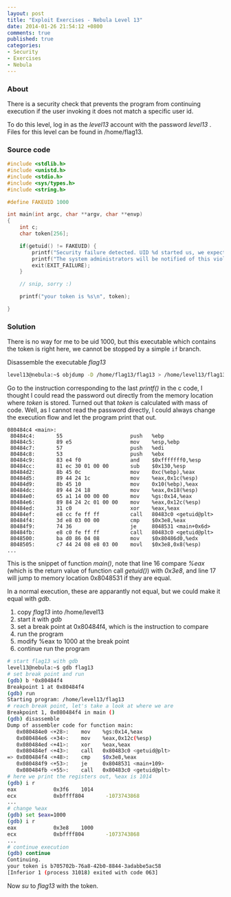 ```yaml
---
layout: post
title: "Exploit Exercises - Nebula Level 13"
date: 2014-01-26 21:54:12 +0800
comments: true
published: true
categories: 
- Security
- Exercises
- Nebula
---
```


### About

There is a security check that prevents the program from continuing execution if the user invoking it does not match a specific user id.

To do this level, log in as the *level13* account with the password *level13* . Files for this level can be found in /home/flag13.

<!-- more -->

### Source code

``` c 
#include <stdlib.h>
#include <unistd.h>
#include <stdio.h>
#include <sys/types.h>
#include <string.h>

#define FAKEUID 1000

int main(int argc, char **argv, char **envp)
{
	int c;
	char token[256];

	if(getuid() != FAKEUID) {
		printf("Security failure detected. UID %d started us, we expect %d\n", getuid(), FAKEUID);
		printf("The system administrators will be notified of this violation\n");
		exit(EXIT_FAILURE);
	}

	// snip, sorry :)

	printf("your token is %s\n", token);

}

```



### Solution

There is no way for me to be uid 1000, but this executable which contains the token is right here, we cannot be stopped by a simple `if` branch.

Disassemble the executable *flag13*

``` bash 
level13@nebula:~$ objdump -D /home/flag13/flag13 > /home/level13/flag13.asm
```

Go to the instruction corresponding to the last *printf()* in the c code, I thought I could read the password out directly from the memory location where *token* is stored. Turned out that *token* is calculated with mass of code. Well, as I cannot read the password directly, I could always change the execution flow and let the program print that out.


```text flag13.asm
080484c4 <main>:
 80484c4:       55                      push   %ebp
 80484c5:       89 e5                   mov    %esp,%ebp
 80484c7:       57                      push   %edi
 80484c8:       53                      push   %ebx
 80484c9:       83 e4 f0                and    $0xfffffff0,%esp
 80484cc:       81 ec 30 01 00 00       sub    $0x130,%esp
 80484d2:       8b 45 0c                mov    0xc(%ebp),%eax
 80484d5:       89 44 24 1c             mov    %eax,0x1c(%esp)
 80484d9:       8b 45 10                mov    0x10(%ebp),%eax
 80484dc:       89 44 24 18             mov    %eax,0x18(%esp)
 80484e0:       65 a1 14 00 00 00       mov    %gs:0x14,%eax
 80484e6:       89 84 24 2c 01 00 00    mov    %eax,0x12c(%esp)
 80484ed:       31 c0                   xor    %eax,%eax
 80484ef:       e8 cc fe ff ff          call   80483c0 <getuid@plt>
 80484f4:       3d e8 03 00 00          cmp    $0x3e8,%eax
 80484f9:       74 36                   je     8048531 <main+0x6d>
 80484fb:       e8 c0 fe ff ff          call   80483c0 <getuid@plt>
 8048500:       ba d0 86 04 08          mov    $0x80486d0,%edx
 8048505:       c7 44 24 08 e8 03 00    movl   $0x3e8,0x8(%esp)
...
```

This is the snippet of function *main()*, note that line 16 compare *%eax* (which is the return value of function call *getuid()*) with *0x3e8*, and line 17 will jump to memory location 0x8048531 if they are equal.

In a normal execution, these are apparantly not equal, but we could make it equal with *gdb*.

1. copy *flag13* into /home/level13
1. start it with *gdb*
1. set a break point at 0x80484f4, which is the instruction to compare
1. run the program
1. modify %eax to 1000 at the break point
1. continue run the program

``` bash
# start flag13 with gdb
level13@nebula:~$ gdb flag13
# set break point and run
(gdb) b *0x80484f4 
Breakpoint 1 at 0x80484f4
(gdb) run
Starting program: /home/level13/flag13
# reach break point, let's take a look at where we are
Breakpoint 1, 0x080484f4 in main ()
(gdb) disassemble
Dump of assembler code for function main:
   0x080484e0 <+28>:    mov    %gs:0x14,%eax
   0x080484e6 <+34>:    mov    %eax,0x12c(%esp)
   0x080484ed <+41>:    xor    %eax,%eax
   0x080484ef <+43>:    call   0x80483c0 <getuid@plt>
=> 0x080484f4 <+48>:    cmp    $0x3e8,%eax
   0x080484f9 <+53>:    je     0x8048531 <main+109>
   0x080484fb <+55>:    call   0x80483c0 <getuid@plt>
# here we print the registers out, %eax is 1014
(gdb) i r
eax            0x3f6    1014
ecx            0xbffff804       -1073743868
...
# change %eax
(gdb) set $eax=1000
(gdb) i r
eax            0x3e8    1000
ecx            0xbffff804       -1073743868
...
# continue execution 
(gdb) continue
Continuing.
your token is b705702b-76a8-42b0-8844-3adabbe5ac58
[Inferior 1 (process 31018) exited with code 063]
```
Now *su* to *flag13* with the token.

